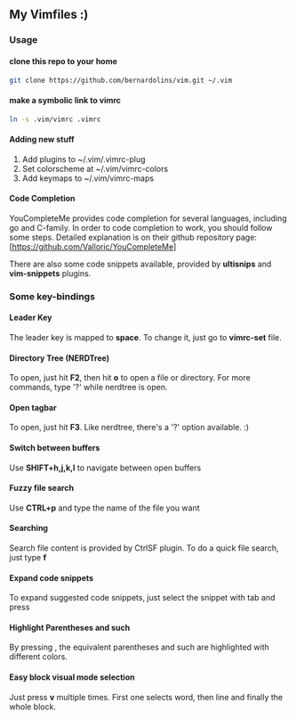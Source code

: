 ## My Vimfiles :)

### Usage

#### clone this repo to your home
```sh
git clone https://github.com/bernardolins/vim.git ~/.vim
```
#### make a symbolic link to vimrc
```sh
ln -s .vim/vimrc .vimrc
```
#### Adding new stuff
1. Add plugins to ~/.vim/.vimrc-plug
2. Set colorscheme at ~/.vim/vimrc-colors
3. Add keymaps to ~/.vim/vimrc-maps

#### Code Completion
YouCompleteMe provides code completion for several languages, including go and C-family. In order to code completion to work, you should follow some steps. Detailed explanation is on their github repository page: [https://github.com/Valloric/YouCompleteMe]

There are also some code snippets available, provided by **ultisnips** and **vim-snippets** plugins.

### Some key-bindings

#### Leader Key
The leader key is mapped to **space**. To change it, just go to **vimrc-set** file.

#### Directory Tree (NERDTree)
To open, just hit **F2**, then hit **o** to open a file or directory. For more commands, type '?' while nerdtree is open.

#### Open tagbar
To open, just hit **F3**. Like nerdtree, there's a '?' option available. :)

#### Switch between buffers
Use **SHIFT+h,j,k,l** to navigate between open buffers

#### Fuzzy file search
Use **CTRL+p** and type the name of the file you want

#### Searching
Search file content is provided by CtrlSF plugin. To do a quick file search, just type **<leader>f**

#### Expand code snippets
To expand suggested code snippets, just select the snippet with tab and press **<c-j>**

#### Highlight Parentheses and such
By pressing **<F7>**, the equivalent parentheses and such are highlighted with different colors.

#### Easy block visual mode selection
Just press **v** multiple times. First one selects word, then line and finally the whole block.
